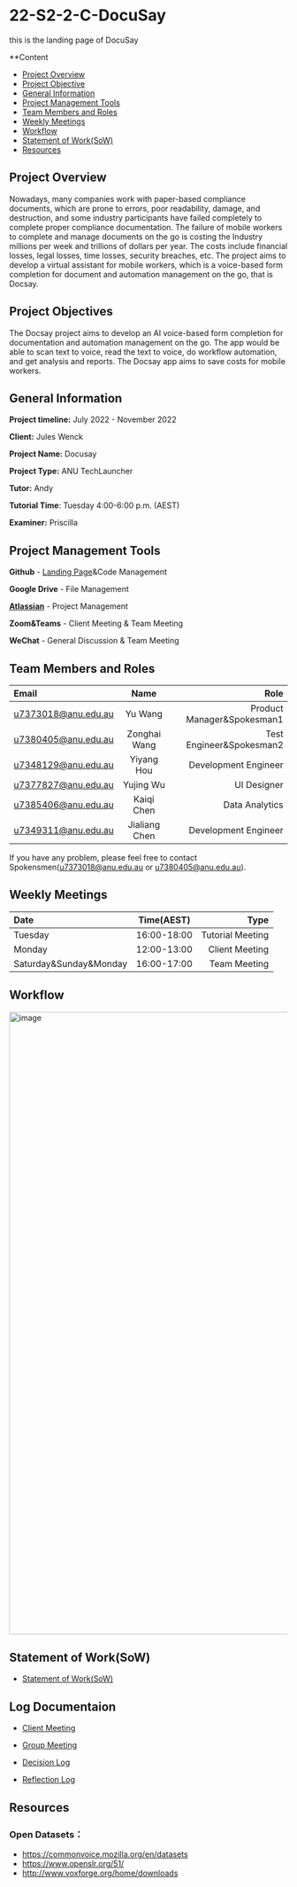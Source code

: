 # 22-S2-2-C-DocuSay
this is the landing page of DocuSay

**Content

* [Project Overview](https://github.com/BubblesWang101/22-S2-2-C-DocuSay/blob/main/README.md#project-overview)
* [Project Objective](https://github.com/BubblesWang101/22-S2-2-C-DocuSay/blob/main/README.md#project-objectives)
* [General Information](https://github.com/BubblesWang101/22-S2-2-C-DocuSay/blob/main/README.md#general-information)
* [Project Management Tools](https://github.com/BubblesWang101/22-S2-2-C-DocuSay/blob/main/README.md#project-management-tools)
* [Team Members and Roles](https://github.com/BubblesWang101/22-S2-2-C-DocuSay/blob/main/README.md#team-members-and-roles)
* [Weekly Meetings](https://github.com/BubblesWang101/22-S2-2-C-DocuSay/blob/main/README.md#weekly-meetings)
* [Workflow](https://github.com/BubblesWang101/22-S2-2-C-DocuSay/blob/main/README.md#workflow)
* [Statement of Work(SoW)](https://github.com/BubblesWang101/22-S2-2-C-DocuSay/blob/main/README.md#statement-of-worksow)
* [Resources](https://github.com/BubblesWang101/22-S2-2-C-DocuSay/blob/main/README.md#resources)

## Project Overview

Nowadays, many companies work with paper-based compliance documents, which are prone to errors, poor readability, damage, and destruction, and some industry participants have failed completely to complete proper compliance documentation. The failure of mobile workers to complete and manage documents on the go is costing the Industry millions per week and trillions of dollars per year. The costs include financial losses, legal losses, time losses, security breaches, etc. The project aims to develop a virtual assistant for mobile workers, which is a voice-based form completion for document and automation management on the go, that is Docsay.


## Project Objectives

The Docsay project aims to develop an AI voice-based form completion for documentation
and automation management on the go. The app would be able to scan text to voice, read the text to voice, do workflow automation, and get analysis and reports. The Docsay app aims to save costs for mobile workers.


## General Information
**Project timeline:** July 2022 - November 2022

**Client:**  Jules Wenck

**Project Name:** Docusay

**Project Type:**  ANU TechLauncher

**Tutor:** Andy

**Tutorial Time**: Tuesday 4:00-6:00 p.m. (AEST)

**Examiner:** Priscilla


## Project Management Tools
**Github** - [Landing Page](https://github.com/BubblesWang101/22-S2-2-C-DocuSay)&Code Management

**Google Drive** - File Management

**[Atlassian](https://docusay-mvp.atlassian.net/jira/software/projects/DOC/boards/1)** - Project Management

**Zoom&Teams** - Client Meeting & Team Meeting

**WeChat** - General Discussion & Team Meeting

## Team Members and Roles

| Email        |      Name      |                   Role |
|:-----------|:--------------:|-----------------------:|
| u7373018@anu.edu.au |   Yu Wang    |      Product Manager&Spokesman1 |
| u7380405@anu.edu.au | Zonghai Wang |          Test Engineer&Spokesman2 |
| u7348129@anu.edu.au |  Yiyang Hou  | Development Engineer |
| u7377827@anu.edu.au |  Yujing Wu   |        UI Designer |
| u7385406@anu.edu.au |  Kaiqi Chen   |        Data Analytics |
| u7349311@anu.edu.au |  Jialiang Chen   |        Development Engineer |

If you have any problem, please feel free to contact Spokensmen(u7373018@anu.edu.au or u7380405@anu.edu.au).

## Weekly Meetings

| Date       |      Time(AEST)      |                   Type |
|:-----------|:--------------:|-----------------------:|
| Tuesday |   16:00-18:00    |      Tutorial Meeting |
| Monday | 12:00-13:00 |          Client Meeting |
| Saturday&Sunday&Monday |  16:00-17:00  | Team Meeting |

## Workflow

<img width="1124" alt="image" src="https://user-images.githubusercontent.com/102635768/183288344-fc797d3a-064e-4dae-9e46-36a8fe9034c9.png">


## Statement of Work(SoW)
* [Statement of Work(SoW)](https://docs.google.com/document/d/1LO3mduzcDH0hMewKPyiFOWcb-KsVyFemUsI9OshUnsg/edit?usp=sharing)

## Log Documentaion

* [Client Meeting](https://drive.google.com/drive/folders/1banZwxRuo6mF4O48660VpAarxsGCCGvu?usp=sharing)

* [Group Meeting](https://drive.google.com/drive/folders/155b_l6kY5Keyj04WEgtxBJMT9QldqLJ3?usp=sharing)

* [Decision Log](https://docs.google.com/spreadsheets/d/1Iqg1cr03mHQ8mjV4K1RtVOxKEGgUUwRGGmWJf-lLM4M/edit?usp=sharing)

* [Reflection Log](https://docs.google.com/spreadsheets/d/1GGrTUWTYBK2BI44p9r5sFpu0BAp9f6RMeIxqHIhLiSE/edit?usp=sharing)

## Resources

### Open Datasets：
* https://commonvoice.mozilla.org/en/datasets
* https://www.openslr.org/51/
* http://www.voxforge.org/home/downloads


